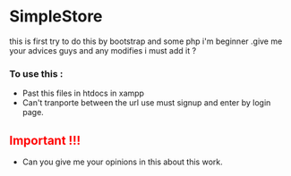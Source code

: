# SimpleStore
this is first try to do this by bootstrap and some php i'm beginner .give me your advices guys and any modifies i must add it ? 

### To use this :
<ul>
  <li>Past this files in htdocs in xampp</li>
  <li>Can't tranporte between the url use must signup and enter by login page.</li>
</ul>

## <span style="color:red;">Important !!!</span>
<ul>
  <li>Can you give me your opinions in this about this work.</li>
</ul>
